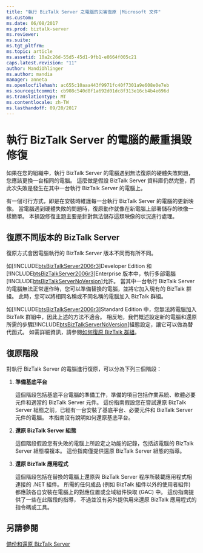```yaml
---
title: "執行 BizTalk Server 之電腦的災害復原 |Microsoft 文件"
ms.custom: 
ms.date: 06/08/2017
ms.prod: biztalk-server
ms.reviewer: 
ms.suite: 
ms.tgt_pltfrm: 
ms.topic: article
ms.assetid: 10a2c26d-55d5-45d1-9fb1-e0664f005c21
caps.latest.revision: "11"
author: MandiOhlinger
ms.author: mandia
manager: anneta
ms.openlocfilehash: ac655c10aaa443f9971fc40f7301a9e608e0e7eb
ms.sourcegitcommit: cb908c540d8f1a692d01dc8f313e16cb4b4e696d
ms.translationtype: MT
ms.contentlocale: zh-TW
ms.lasthandoff: 09/20/2017
---
```

# <a name="disaster-recovery-for-computers-running-biztalk-server"></a>執行 BizTalk Server 的電腦的嚴重損毀修復
如果在您的組織中，執行 BizTalk Server 的電腦遇到無法復原的硬體失敗問題，您應該更換一台相同的電腦。 這麼做是假設 BizTalk Server 資料庫仍然完整，而此次失敗是發生在其中一台執行 BizTalk Server 的電腦上。  
  
 有一個可行方式，即是在安裝時維護每一台執行 BizTalk Server 的電腦的更新映像。 當電腦遇到硬體失敗的問題時，復原動作就像在新電腦上部署儲存的映像一樣簡單。 本損毀修復主題主要是針對無法儲存這類映像的狀況進行處理。  
## <a name="recovering-different-editions-of-biztalk-server"></a>復原不同版本的 BizTalk Server  
 復原方式會因電腦執行的 BizTalk Server 版本不同而有所不同。  
  
 如[!INCLUDE[btsBizTalkServer2006r3](../includes/btsbiztalkserver2006r3-md.md)]Developer Edition 和[!INCLUDE[btsBizTalkServer2006r3](../includes/btsbiztalkserver2006r3-md.md)]Enterprise 版本中，執行多部電腦[!INCLUDE[btsBizTalkServerNoVersion](../includes/btsbiztalkservernoversion-md.md)]允許。 當其中一台執行 BizTalk Server 的電腦無法正常運作時，您可以準備替換的電腦，並將它加入現有的 BizTalk 群組。 此時，您可以將相同名稱或不同名稱的電腦加入 BizTalk 群組。  
  
 如[!INCLUDE[btsBizTalkServer2006r3](../includes/btsbiztalkserver2006r3-md.md)]Standard Edition 中，您無法將電腦加入 BizTalk 群組中，因此上述的方法不適合。 相反地，我們概述設定新的電腦和還原所需的步驟[!INCLUDE[btsBizTalkServerNoVersion](../includes/btsbiztalkservernoversion-md.md)]組態設定，讓它可以做為替代函式。 如需詳細資訊，請參閱[如何復原 BizTalk 群組](../core/how-to-recover-the-biztalk-group.md)。  
  
## <a name="recovery-phases"></a>復原階段  
 對執行 BizTalk Server 的電腦進行復原，可以分為下列三個階段：  
  
1.  **準備基底平台**  
  
     這個階段包括基底平台電腦的準備工作，準備的項目包括作業系統、軟體必要元件和適當的 BizTalk Server 元件。 這份指南假設您在嘗試還原 BizTalk Server 組態之前，已經有一台安裝了基底平台、必要元件和 BizTalk Server 元件的電腦。 本指南沒有說明如何還原基底平台。  
  
2.  **還原 BizTalk Server 組態**  
  
     這個階段假設您有失敗的電腦上所設定之功能的記錄，包括該電腦的 BizTalk Server 組態檔複本。 這份指南僅提供還原 BizTalk Server 組態的指導。  
  
3.  **還原 BizTalk 應用程式**  
  
     這個階段包括在替換的電腦上還原與 BizTalk Server 程序所裝載應用程式相連接的 .NET 組件。 所需的任何成品 (例如 BizTalk 組件以外的使用者組件) 都應該各自安裝在電腦上的對應位置或全域組件快取 (GAC) 中。 這份指南提供了一些在此階段的指導， 不過並沒有另外提供用來還原 BizTalk 應用程式的指令碼或工具。  
  
## <a name="see-also"></a>另請參閱  
 [備份和還原 BizTalk Server](../core/backing-up-and-restoring-biztalk-server.md)